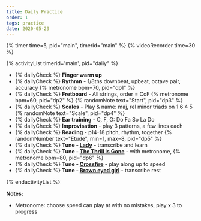 ```yaml
---
title: Daily Practice
order: 1
tags: practice
date: 2020-05-29
---
```


{% timer time=5, pid="main", timerid="main" %}
{% videoRecorder time=30 %}

<!-- markdownlint-disable MD013 -->

{% activityList timerid='main', pid="daily" %}

- {% dailyCheck %} **Finger warm up**
- {% dailyCheck %} **Rythmn** - 1/8ths downbeat, upbeat, octave pair, accuracy {% metronome bpm=70, pid="dp1" %}
- {% dailyCheck %} **Fretboard** - All strings, order = CoF {% metronome bpm=60, pid="dp2" %} {% randomNote text="Start", pid="dp3" %}
- {% dailyCheck %} **Scales** - Play & name: maj, rel minor triads on 1 6 4 5 {% randomNote text="Scale", pid="dp4" %}
- {% dailyCheck %} **Ear training** - C, F, G: Do Fa So La Do
- {% dailyCheck %} **Improvisation** - play 3 patterns, a few lines each
- {% dailyCheck %} **Reading** - p14-18 pitch, rhythm, together {% randomNumber text="Etude", min=1, max=8, pid="dp5"  %}
- {% dailyCheck %} **Tune - [Lady](/tunes/lady)** - transcribe and learn
- {% dailyCheck %} **Tune - [The Thrill is Gone](/tunes/the-thrill-is-gone)** - with metronome, {% metronome bpm=80, pid="dp6" %}
- {% dailyCheck %} **Tune - [Crossfire](/tunes/crossfire?timer=6)** - play along up to speed
- {% dailyCheck %} **Tune - [Brown eyed girl](/tunes/brown-eyed-girl/)** - transcribe rest

{% endactivityList %}

<!-- markdownlint-enable MD013 -->

**Notes:**

- Metronome: choose speed can play at with no mistakes, play x 3 to progress
